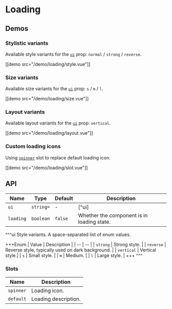 # Loading

## Demos

### Stylistic variants

Available style variants for the [`ui`](#props-ui) prop: `normal` / `strong` / `reverse`.

[[demo src="/demo/loading/style.vue"]]

### Size variants

Available size variants for the [`ui`](#props-ui) prop: `s` / `m` / `l`.

[[demo src="/demo/loading/size.vue"]]

### Layout variants

Available layout variants for the [`ui`](#props-ui) prop: `vertical`.

[[demo src="/demo/loading/layout.vue"]]

### Custom loading icons

Using [`spinner`](#slots-spinner) slot to replace default loading icon.

[[demo src="/demo/loading/slot.vue"]]

## API

| Name | Type | Default | Description |
| -- | -- | -- | -- |
| ``ui`` | `string=` | - | [^ui] |
| ``loading`` | `boolean` | `false` | Whether the component is in loading state. |

^^^ui
Style variants. A space-separated list of enum values.

+++Enum
| Value | Description |
| -- | -- |
| `strong` | Strong style. |
| `reverse` | Reverse style, typically used on dark background. |
| `vertical` | Vertical style.|
| `s` | Small style. |
| `m` | Medium. |
| `l` | Large style. |
+++
^^^

### Slots

| Name | Description |
| -- | -- |
| ``spinner`` | Loading icon. |
| ``default`` | Loading description. |
